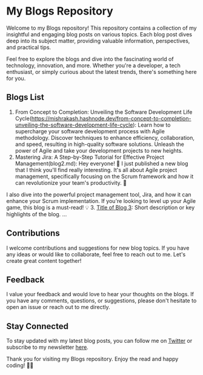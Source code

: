 # My Blogs Repository

Welcome to my Blogs repository! This repository contains a collection of my insightful and engaging blog posts on various topics. Each blog post dives deep into its subject matter, providing valuable information, perspectives, and practical tips.

Feel free to explore the blogs and dive into the fascinating world of technology, innovation, and more. Whether you're a developer, a tech enthusiast, or simply curious about the latest trends, there's something here for you.

## Blogs List

1. From Concept to Completion: Unveiling the Software Development Life Cycle(https://mishrakash.hashnode.dev/from-concept-to-completion-unveiling-the-software-development-life-cycle): Learn how to supercharge your software development process with Agile methodology. Discover techniques to enhance efficiency, collaboration, and speed, resulting in high-quality software solutions. Unleash the power of Agile and take your development projects to new heights.
2. Mastering Jira: A Step-by-Step Tutorial for Effective Project Management(blog2.md): Hey everyone! 📢 I just published a new blog that I think you'll find really interesting. It's all about Agile project management, specifically focusing on the Scrum framework and how it can revolutionize your team's productivity. 🚀

I also dive into the powerful project management tool, Jira, and how it can enhance your Scrum implementation. If you're looking to level up your Agile game, this blog is a must-read! 💡
3. [Title of Blog 3](blog3.md): Short description or key highlights of the blog.
   ...

## Contributions

I welcome contributions and suggestions for new blog topics. If you have any ideas or would like to collaborate, feel free to reach out to me. Let's create great content together!

## Feedback

I value your feedback and would love to hear your thoughts on the blogs. If you have any comments, questions, or suggestions, please don't hesitate to open an issue or reach out to me directly.

## Stay Connected

To stay updated with my latest blog posts, you can follow me on [Twitter](https://twitter.com/your_twitter_handle) or subscribe to my newsletter [here](link_to_newsletter).

Thank you for visiting my Blogs repository. Enjoy the read and happy coding! 🚀✨
